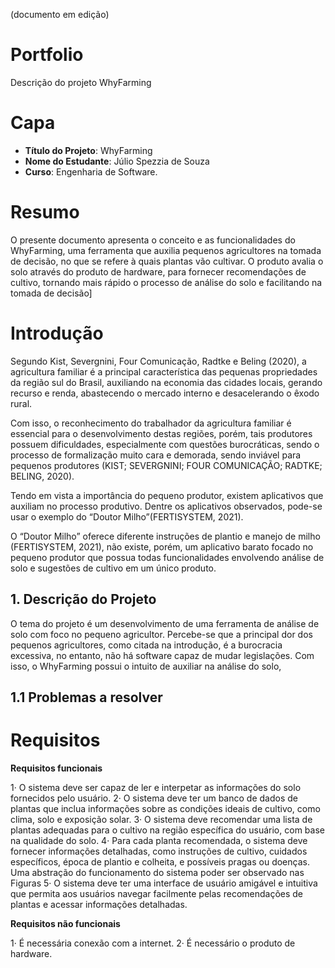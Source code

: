 (documento em edição)
# Portfolio

Descrição do projeto WhyFarming


# Capa

- **Título do Projeto**: WhyFarming
- **Nome do Estudante**: Júlio Spezzia de Souza
- **Curso**: Engenharia de Software.


# Resumo

O presente documento apresenta o conceito e as funcionalidades do WhyFarming, uma ferramenta que auxilia pequenos agricultores na tomada de decisão, no que se refere à quais plantas vão cultivar. O produto avalia o solo através do produto de hardware, para fornecer recomendações de cultivo, tornando mais rápido o processo de análise do solo e facilitando na tomada de decisão]

# Introdução

Segundo  Kist, Severgnini, Four Comunicação, Radtke e Beling (2020), a agricultura familiar é a principal característica das pequenas propriedades da região sul do Brasil, auxiliando na economia das cidades locais, gerando recurso e renda, abastecendo o mercado interno e desacelerando o êxodo rural.
	
Com isso, o reconhecimento do trabalhador da agricultura familiar é essencial para o desenvolvimento destas regiões, porém, tais produtores possuem dificuldades, especialmente com questões burocráticas, sendo o processo de formalização muito cara e demorada, sendo inviável para pequenos produtores (KIST; SEVERGNINI; FOUR COMUNICAÇÃO; RADTKE; BELING, 2020).
	
Tendo em vista a importância do pequeno produtor, existem aplicativos que auxiliam no processo produtivo. Dentre os aplicativos observados, pode-se usar o exemplo do “Doutor Milho”(FERTISYSTEM, 2021).
	
O “Doutor Milho” oferece diferente instruções de plantio e manejo de milho (FERTISYSTEM, 2021), não existe, porém, um aplicativo barato focado no pequeno produtor que possua todas funcionalidades envolvendo análise de solo e sugestões de cultivo em um único produto.
	
## 1. Descrição do Projeto

O tema do projeto é um desenvolvimento de uma ferramenta de análise de solo com foco no pequeno agricultor. Percebe-se que a principal dor dos pequenos agricultores, como citada na introdução, é a burocracia excessiva, no entanto, não há software capaz de mudar legislações. Com isso, o WhyFarming possui o intuito de auxiliar na análise do solo,

## 1.1 Problemas a resolver



# Requisitos

**Requisitos funcionais**

1·	O sistema deve ser capaz de ler e interpetar as informações do solo fornecidos pelo usuário.
2·	O sistema deve ter um banco de dados de plantas que inclua informações sobre as condições ideais de cultivo, como clima, solo e exposição solar.
3·	O sistema deve recomendar uma lista de plantas adequadas para o cultivo na região específica do usuário, com base na qualidade do solo.
4·	Para cada planta recomendada, o sistema deve fornecer informações detalhadas, como instruções de cultivo, cuidados específicos, época de plantio e colheita, e possíveis pragas ou doenças.
 Uma abstração do funcionamento do sistema poder ser observado nas Figuras 
5·	O sistema deve ter uma interface de usuário amigável e intuitiva que permita aos usuários navegar facilmente pelas recomendações de plantas e acessar informações detalhadas.

 
**Requisitos não funcionais**

1·	É necessária conexão com a internet.
2·	É necessário o produto de hardware.
